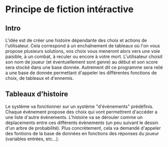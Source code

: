 Principe de fiction intéractive
===============================
Intro
-----
L'idée est de créer une histoire dépendante des choix et actions de l'utilisateur. 
Cela correspond à un enchaînement de tableaux où l'on vous propose plusieurs solutions, vos choix
vous meneront alors vers une voie paisible, à un combat, à reculer ou encore à votre mort.
L'utilisateur choisit son nom de joueur (et éventuellement sont genre) au début et son score sera stocké dans une 
base donnée. Autrement dit ce programme sera relié a une base de donnée permettant d'appeler les différentes fonctions de 
choix, de tableaux et d'ennemis.

Tableaux d'histoire
-------------------
Le système va fonctionner sur un système "d'évènements" prédéfinis. Chaque évènement propose des choix qui vont 
permettrent d'accéder a une liste d'autre évènements. L'histoire va se dérouler comme un déplacements entre ces 
différents évènements (un peu suivant le dessin d'un arbre de probabilité). Plus concrètement, cela va demandé
d'appeler des fontions de la base de données en fonctions des réponses du joueur (variables entrées, etc...).

